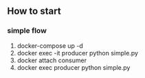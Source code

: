 ## How to start

### simple flow 
1. docker-compose up -d
2. docker exec -it producer python simple.py
3. docker attach consumer
4. docker exec producer python simple.py
